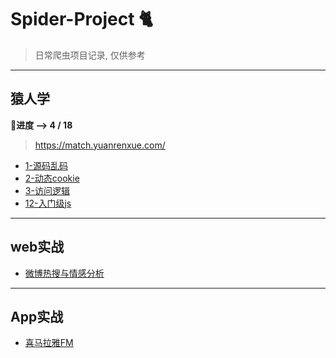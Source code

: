 # Spider-Project 🐈
> 日常爬虫项目记录, 仅供参考
---
## 猿人学
**🚩进度 -->  4 / 18**
> https://match.yuanrenxue.com/
- [1-源码乱码](1-源码乱码)
- [2-动态cookie](2-动态cookie)
- [3-访问逻辑](3-访问逻辑)
- [12-入门级js](12-入门级js)
---
## web实战
- [微博热搜与情感分析](微博热搜)
---
## App实战
- [喜马拉雅FM](喜马拉雅)